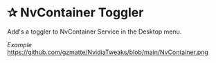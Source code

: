 
# ✰ NvContainer Toggler

Add's a toggler to NvContainer Service in the Desktop menu.

*Example*
https://github.com/gzmatte/NvidiaTweaks/blob/main/NvContainer.png
